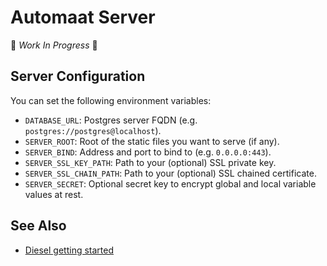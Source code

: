 # Automaat Server

🚧 _Work In Progress_ 🚧

## Server Configuration

You can set the following environment variables:

- `DATABASE_URL`: Postgres server FQDN (e.g. `postgres://postgres@localhost`).
- `SERVER_ROOT`: Root of the static files you want to serve (if any).
- `SERVER_BIND`: Address and port to bind to (e.g. `0.0.0.0:443`).
- `SERVER_SSL_KEY_PATH`: Path to your (optional) SSL private key.
- `SERVER_SSL_CHAIN_PATH`: Path to your (optional) SSL chained certificate.
- `SERVER_SECRET`: Optional secret key to encrypt global and local variable values at rest.

## See Also

- [Diesel getting started](https://diesel.rs/guides/getting-started/)
